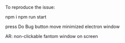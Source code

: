 To reproduce the issue:

npm i
npm run start

press Do Bug button
move minimized electron window

AR: non-clickable fantom window on screen
